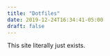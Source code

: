 ```yaml
---
title: "Dotfiles"
date: 2019-12-24T16:34:41-05:00
draft: false
---
```


This site literally just exists.